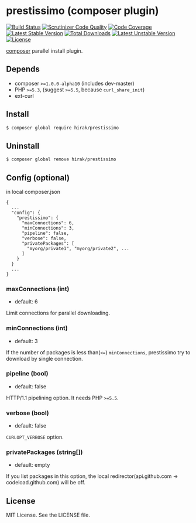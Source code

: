 prestissimo (composer plugin)
=================================

[![Build Status](https://travis-ci.org/hirak/prestissimo.svg?branch=master)](https://travis-ci.org/hirak/prestissimo)
[![Scrutinizer Code Quality](https://scrutinizer-ci.com/g/hirak/prestissimo/badges/quality-score.png?b=master)](https://scrutinizer-ci.com/g/hirak/prestissimo/?branch=master)
[![Code Coverage](https://scrutinizer-ci.com/g/hirak/prestissimo/badges/coverage.png?b=master)](https://scrutinizer-ci.com/g/hirak/prestissimo/?branch=master)  
[![Latest Stable Version](https://poser.pugx.org/hirak/prestissimo/v/stable)](https://packagist.org/packages/hirak/prestissimo)
[![Total Downloads](https://poser.pugx.org/hirak/prestissimo/downloads)](https://packagist.org/packages/hirak/prestissimo)
[![Latest Unstable Version](https://poser.pugx.org/hirak/prestissimo/v/unstable)](https://packagist.org/packages/hirak/prestissimo)
[![License](https://poser.pugx.org/hirak/prestissimo/license)](https://packagist.org/packages/hirak/prestissimo)

[composer](https://getcomposer.org) parallel install plugin.

## Depends

- composer `>=1.0.0-alpha10` (includes dev-master)
- PHP `>=5.3`, (suggest `>=5.5`, because `curl_share_init`)
- ext-curl

## Install

```bash
$ composer global require hirak/prestissimo
```

## Uninstall

```bash
$ composer global remove hirak/prestissimo
```

## Config (optional)

in local composer.json

```
{
  ...
  "config": {
    "prestissimo": {
      "maxConnections": 6,
      "minConnections": 3,
      "pipeline": false,
      "verbose": false,
      "privatePackages": [
        "myorg/private1", "myorg/private2", ...
      ]
    }
  }
  ...
}
```

### maxConnections (int)
* default: 6

Limit connections for parallel downloading.

### minConnections (int)
* default: 3

If the number of packages is less than(`<=`) `minConnections`, prestissimo try to download by single connection.


### pipeline (bool)
* default: false

HTTP/1.1 pipelining option. It needs PHP `>=5.5`.

### verbose (bool)
* default: false

`CURLOPT_VERBOSE` option.

### privatePackages (string[])
* default: empty

If you list packages in this option, the local redirector(api.github.com -> codeload.github.com) will be off.

## License

MIT License. See the LICENSE file.
